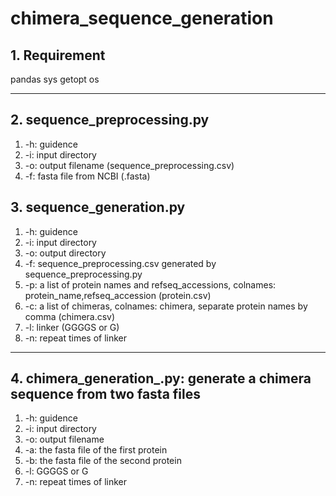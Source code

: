 # chimera_sequence_generation
## 1. Requirement
pandas
sys
getopt
os
***
## 2. sequence_preprocessing.py
1. -h: guidence
2. -i: input directory
3. -o: output filename (sequence_preprocessing.csv)
4. -f: fasta file from NCBI (.fasta) 
## 3. sequence_generation.py
1. -h: guidence
2. -i: input directory
3. -o: output directory
4. -f: sequence_preprocessing.csv generated by sequence_preprocessing.py
5. -p: a list of protein names and refseq_accessions, colnames: protein_name,refseq_accession (protein.csv)
6. -c: a list of chimeras, colnames: chimera, separate protein names by comma (chimera.csv)
7. -l: linker (GGGGS or G)
8. -n: repeat times of linker
***
## 4. chimera_generation_.py: generate a chimera sequence from two fasta files
1. -h: guidence
2. -i: input directory
3. -o: output filename
4. -a: the fasta file of the first protein
5. -b: the fasta file of the second protein
6. -l: GGGGS or G
7. -n: repeat times of linker



